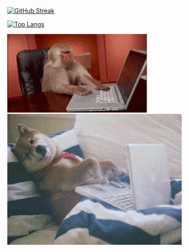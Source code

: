 
[![GitHub Streak](http://github-readme-streak-stats.herokuapp.com?user=klejdi94&hide_border=true&background=FF2D2D00&sideLabels=70A3F6&currStreakNum=70A3F6&sideNums=70A3F6&dates=70A3F6&stroke=DD272700)](https://git.io/streak-stats)

[![Top Langs](https://github-readme-stats.vercel.app/api/top-langs/?username=klejdi94&hide_border=true&bg_color=00000000&text_color=3498db&theme=tokyonight&layout=compact&exclude_repo=OS161_Labs&langs_count=10&hide=Gnuplot,QMake,CMake)](https://github.com/anuraghazra/github-readme-stats)


![](https://github.com/klejdi94/klejdi94/blob/master/giphy.gif)
![](https://github.com/klejdi94/klejdi94/blob/master/giphy-dog.gif)

